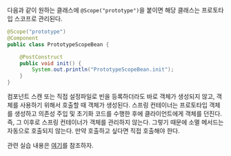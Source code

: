 다음과 같이 원하는 클래스에 `@Scope("prototype")`을 붙이면 해당 클래스는 프로토타입 스코프로 관리된다.
```java
@Scope("prototype")
@Component
public class PrototypeScopeBean {

    @PostConstruct
    public void init() {
        System.out.println("PrototypeScopeBean.init");
    }
}
```

컴포넌트 스캔 또는 직접 설정파일로 빈을 등록하더라도 바로 객체가 생성되지 않고, 객체를 사용하기 위해서 호출할 때 객체가 생성된다.
스프링 컨테이너는 프로토타입 객체를 생성하고 의존성 주입 및 초기화 코드를 수행한 후에 클라이언트에게 객체를 던진다.
즉, 그 이후로 스프링 컨테이너가 객체를 관리하지 않는다. 그렇기 때문에 소멸 메서드는 자동으로 호출되지 않는다. 만약 호출하고 싶다면 직접 호출해야 한다.

관련 실습 내용은 [여기](../../SpringTest/src/test/java/org/example/springtest/scope)를 참조하자.